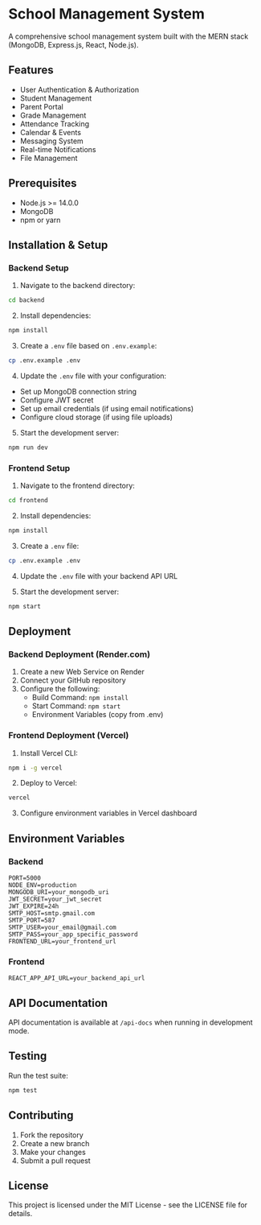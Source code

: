 # School Management System

A comprehensive school management system built with the MERN stack (MongoDB, Express.js, React, Node.js).

## Features

- User Authentication & Authorization
- Student Management
- Parent Portal
- Grade Management
- Attendance Tracking
- Calendar & Events
- Messaging System
- Real-time Notifications
- File Management

## Prerequisites

- Node.js >= 14.0.0
- MongoDB
- npm or yarn

## Installation & Setup

### Backend Setup

1. Navigate to the backend directory:
```bash
cd backend
```

2. Install dependencies:
```bash
npm install
```

3. Create a `.env` file based on `.env.example`:
```bash
cp .env.example .env
```

4. Update the `.env` file with your configuration:
- Set up MongoDB connection string
- Configure JWT secret
- Set up email credentials (if using email notifications)
- Configure cloud storage (if using file uploads)

5. Start the development server:
```bash
npm run dev
```

### Frontend Setup

1. Navigate to the frontend directory:
```bash
cd frontend
```

2. Install dependencies:
```bash
npm install
```

3. Create a `.env` file:
```bash
cp .env.example .env
```

4. Update the `.env` file with your backend API URL

5. Start the development server:
```bash
npm start
```

## Deployment

### Backend Deployment (Render.com)

1. Create a new Web Service on Render
2. Connect your GitHub repository
3. Configure the following:
   - Build Command: `npm install`
   - Start Command: `npm start`
   - Environment Variables (copy from .env)

### Frontend Deployment (Vercel)

1. Install Vercel CLI:
```bash
npm i -g vercel
```

2. Deploy to Vercel:
```bash
vercel
```

3. Configure environment variables in Vercel dashboard

## Environment Variables

### Backend

```env
PORT=5000
NODE_ENV=production
MONGODB_URI=your_mongodb_uri
JWT_SECRET=your_jwt_secret
JWT_EXPIRE=24h
SMTP_HOST=smtp.gmail.com
SMTP_PORT=587
SMTP_USER=your_email@gmail.com
SMTP_PASS=your_app_specific_password
FRONTEND_URL=your_frontend_url
```

### Frontend

```env
REACT_APP_API_URL=your_backend_api_url
```

## API Documentation

API documentation is available at `/api-docs` when running in development mode.

## Testing

Run the test suite:

```bash
npm test
```

## Contributing

1. Fork the repository
2. Create a new branch
3. Make your changes
4. Submit a pull request

## License

This project is licensed under the MIT License - see the LICENSE file for details.
